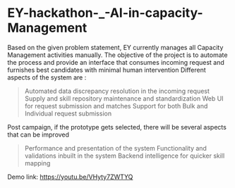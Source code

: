 # EY-hackathon-_-AI-in-capacity-Management
Based on the given problem statement, EY currently manages all Capacity Management activities manually. The objective of the project is to automate the process and provide an interface that consumes incoming request and furnishes best candidates with minimal human intervention
Different aspects of the system are :
>Automated data discrepancy resolution in the incoming request
>Supply and skill repository maintenance and standardization
>Web UI for request submission and matches
>Support for both Bulk and Individual request submission

Post campaign, if the prototype gets selected, there will be several aspects that can be improved
>Performance and presentation of the system
>Functionality and validations inbuilt in the system
>Backend intelligence for quicker skill mapping


Demo link:
https://youtu.be/VHyty7ZWTYQ
